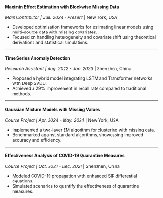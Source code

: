 #### Maximin Effect Estimation with Blockwise Missing Data  
*Main Contributor | Jun. 2024 - Present* | New York, USA  
- Developed optimization frameworks for estimating linear models using multi-source data with missing covariates.  
- Focused on handling heterogeneity and covariate shift using theoretical derivations and statistical simulations.

---

#### Time Series Anomaly Detection  
*Research Assistant | Aug. 2022 - Jan. 2023* | Shenzhen, China  
- Proposed a hybrid model integrating LSTM and Transformer networks with Deep SVDD.  
- Achieved a 29% improvement in recall rate compared to traditional methods.

---

#### Gaussian Mixture Models with Missing Values  
*Course Project | Apr. 2024 - May. 2024* | New York, USA  
- Implemented a two-layer EM algorithm for clustering with missing data.  
- Benchmarked against standard algorithms, showcasing improved accuracy and efficiency.

---

#### Effectiveness Analysis of COVID-19 Quarantine Measures  
*Course Project | Oct. 2021 - Dec. 2021* | Shenzhen, China  
- Modeled COVID-19 propagation with enhanced SIR differential equations.  
- Simulated scenarios to quantify the effectiveness of quarantine measures.